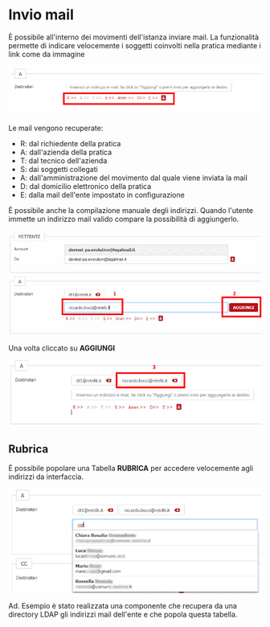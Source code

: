 # Invio mail

È possibile all'interno dei movimenti dell'istanza inviare mail.
La funzionalità permette di indicare velocemente i soggetti coinvolti nella pratica mediante i link come da immagine

![Link recupero soggetti pratica ](./immagini/mail-link-recupero-soggetti.png)

Le mail vengono recuperate:

- R: dal richiedente della pratica
- A: dall'azienda della pratica
- T: dal tecnico dell'azienda
- S: dai soggetti collegati
- A: dall'amministrazione del movimento dal quale viene inviata la mail
- D: dal domicilio elettronico della pratica
- E: dalla mail dell'ente impostato in configurazione

È possibile anche la compilazione manuale degli indirizzi.
Quando l'utente immette un indirizzo mail valido compare la possibilità di aggiungerlo.

![Compilazione indirizzi](./immagini/compilazione-indirizzi.png)

Una volta cliccato su **AGGIUNGI**

![Compilazione indirizzi aggiungi](./immagini/compilazione-indirizzi-1.png)

## Rubrica

È possibile popolare una Tabella **RUBRICA** per accedere velocemente agli indirizzi da interfaccia.

![Rubrica](./immagini/mail-rubrica.png)

Ad. Esempio è stato realizzata una componente che recupera da una directory LDAP gli indirizzi mail dell'ente e che popola questa tabella.
